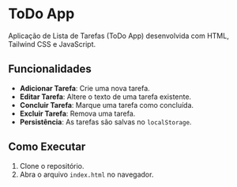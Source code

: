 # ToDo App

Aplicação de Lista de Tarefas (ToDo App) desenvolvida com HTML, Tailwind CSS e JavaScript.

## Funcionalidades
- **Adicionar Tarefa**: Crie uma nova tarefa.
- **Editar Tarefa**: Altere o texto de uma tarefa existente.
- **Concluir Tarefa**: Marque uma tarefa como concluída.
- **Excluir Tarefa**: Remova uma tarefa.
- **Persistência**: As tarefas são salvas no `localStorage`.

## Como Executar
1. Clone o repositório.
2. Abra o arquivo `index.html` no navegador.
